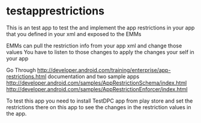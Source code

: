 # testapprestrictions
This is an test app to test the and implement the app restrictions in your app that you defined in your xml 
and exposed to the EMMs

EMMs can pull the restriction info from your app xml and change those values
You have to listen to those changes to apply the changes your self in your app

Go Through http://developer.android.com/training/enterprise/app-restrictions.html documentation
and two sample apps 
http://developer.android.com/samples/AppRestrictionSchema/index.html 
http://developer.android.com/samples/AppRestrictionEnforcer/index.html

To test this app you need to install TestDPC app from play store and set the restrictions there on this app
to see the changes in the restriction values in the app. 
     

